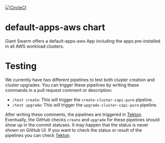 [![CircleCI](https://circleci.com/gh/giantswarm/default-apps-aws.svg?style=shield)](https://circleci.com/gh/giantswarm/default-apps-aws)

# default-apps-aws chart

Giant Swarm offers a default-apps-aws App including the apps pre-installed in all AWS workload clusters.

# Testing

We currently have two different pipelines to test both cluster creation and cluster upgrades. You can trigger these pipelines by writing these commands in a pull request comment or description:

- `/test create`: This will trigger the `create-cluster-capi-pure` pipeline.
- `/test upgrade`: This will trigger the `upgrade-cluster-capi-pure` pipeline.

After writing these comments, the pipelines are triggered in [Tekton](https://tekton.giantswarm.io/#/pipelineruns). Eventually, the GitHub checks `create` and `upgrade` for these pipelines should show up in the commit statuses.
It may happen that the status is never shown on GitHub UI. If you want to check the status or result of the pipelines you can check [Tekton](https://tekton.giantswarm.io/#/pipelineruns).
